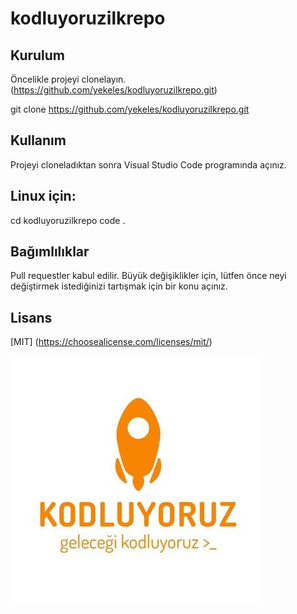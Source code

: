 # kodluyoruzilkrepo

## Kurulum

Öncelikle projeyi clonelayın. (https://github.com/yekeles/kodluyoruzilkrepo.git)

git clone https://github.com/yekeles/kodluyoruzilkrepo.git

## Kullanım

Projeyi cloneladıktan sonra Visual Studio Code programında açınız.

## Linux için:

cd kodluyoruzilkrepo
code .
## Bağımlılıklar

Pull requestler kabul edilir. Büyük değişiklikler için, lütfen önce neyi değiştirmek istediğinizi tartışmak için bir konu açınız.

## Lisans

[MIT] (https://choosealicense.com/licenses/mit/)

![Image](https://raw.githubusercontent.com/Kodluyoruz/taskforce/git/git/markdown-nedir-nasil-kullaniriz-/figures/kodluyoruz_logo.jpg)

